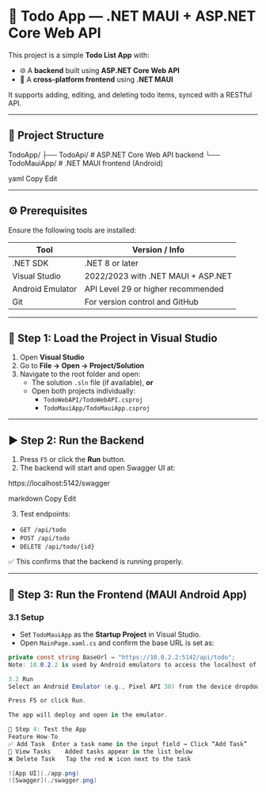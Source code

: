 # 📝 Todo App — .NET MAUI + ASP.NET Core Web API

This project is a simple **Todo List App** with:

- 🌐 A **backend** built using **ASP.NET Core Web API**
- 📱 A **cross-platform frontend** using **.NET MAUI**

It supports adding, editing, and deleting todo items, synced with a RESTful API.

---

## 📁 Project Structure

TodoApp/
├── TodoApi/ # ASP.NET Core Web API backend
└── TodoMauiApp/ # .NET MAUI frontend (Android)

yaml
Copy
Edit

---

## ⚙️ Prerequisites

Ensure the following tools are installed:

| Tool              | Version / Info                         |
|-------------------|----------------------------------------|
| .NET SDK          | .NET 8 or later                        |
| Visual Studio     | 2022/2023 with .NET MAUI + ASP.NET     |
| Android Emulator  | API Level 29 or higher recommended     |
| Git               | For version control and GitHub         |

---

## 🧪 Step 1: Load the Project in Visual Studio

1. Open **Visual Studio**
2. Go to **File → Open → Project/Solution**
3. Navigate to the root folder and open:
   - The solution `.sln` file (if available), **or**
   - Open both projects individually:
     - `TodoWebAPI/TodoWebAPI.csproj`
     - `TodoMauiApp/TodoMauiApp.csproj`

---

## ▶️ Step 2: Run the Backend

1. Press `F5` or click the **Run** button.
2. The backend will start and open Swagger UI at:

https://localhost:5142/swagger

markdown
Copy
Edit

3. Test endpoints:
- `GET /api/todo`
- `POST /api/todo`
- `DELETE /api/todo/{id}`

✅ This confirms that the backend is running properly.

---

## 📱 Step 3: Run the Frontend (MAUI Android App)

### 3.1 Setup

- Set `TodoMauiApp` as the **Startup Project** in Visual Studio.
- Open `MainPage.xaml.cs` and confirm the base URL is set as:

```csharp
private const string BaseUrl = "https://10.0.2.2:5142/api/todo";
Note: 10.0.2.2 is used by Android emulators to access the localhost of the development machine.

3.2 Run
Select an Android Emulator (e.g., Pixel API 30) from the device dropdown.

Press F5 or click Run.

The app will deploy and open in the emulator.

🧪 Step 4: Test the App
Feature	How-To
✅ Add Task	Enter a task name in the input field → Click “Add Task”
📃 View Tasks	Added tasks appear in the list below
❌ Delete Task	Tap the red ❌ icon next to the task

![App UI](./app.png)
![Swagger](./swagger.png)

